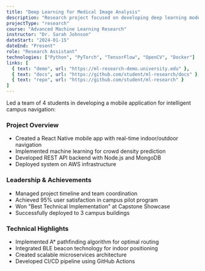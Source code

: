 ```yaml
---
title: "Deep Learning for Medical Image Analysis"
description: "Research project focused on developing deep learning models for medical image segmentation"
projectType: "research"
course: "Advanced Machine Learning Research"
instructor: "Dr. Sarah Johnson"
dateStart: "2024-01-15"
dateEnd: "Present"
role: "Research Assistant"
technologies: ["Python", "PyTorch", "TensorFlow", "OpenCV", "Docker"]
links: [
  { text: "demo", url: "https://ml-research-demo.university.edu" },
  { text: "docs", url: "https://github.com/student/ml-research/docs" },
  { text: "repo", url: "https://github.com/student/ml-research" }
]
---
```


Led a team of 4 students in developing a mobile application for intelligent campus navigation:

### Project Overview
- Created a React Native mobile app with real-time indoor/outdoor navigation
- Implemented machine learning for crowd density prediction
- Developed REST API backend with Node.js and MongoDB
- Deployed system on AWS infrastructure

### Leadership & Achievements
- Managed project timeline and team coordination
- Achieved 95% user satisfaction in campus pilot program
- Won "Best Technical Implementation" at Capstone Showcase
- Successfully deployed to 3 campus buildings

### Technical Highlights
- Implemented A* pathfinding algorithm for optimal routing
- Integrated BLE beacon technology for indoor positioning
- Created scalable microservices architecture
- Developed CI/CD pipeline using GitHub Actions